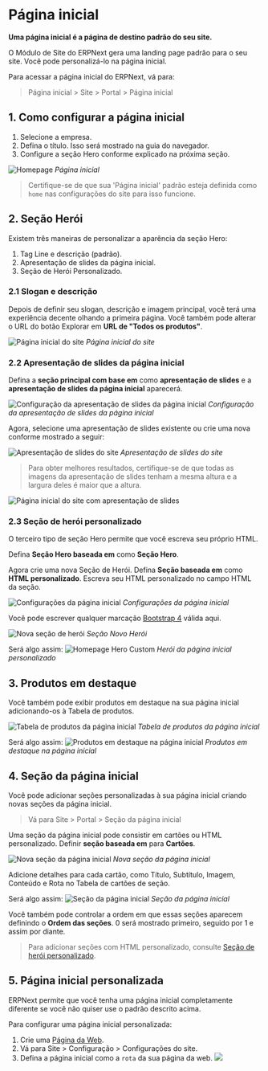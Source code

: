 # Página inicial



**Uma página inicial é a página de destino padrão do seu site.**


O Módulo de Site do ERPNext gera uma landing page padrão para o seu site. Você
pode personalizá-lo na página inicial.


Para acessar a página inicial do ERPNext, vá para:



> 
> Página inicial > Site > Portal > Página inicial
> 
> 
> 


## 1. Como configurar a página inicial


1. Selecione a empresa.
2. Defina o título. Isso será mostrado na guia do navegador.
3. Configure a seção Hero conforme explicado na próxima seção.


![Homepage](/files/homepage.png)
*Página inicial*



> 
> Certifique-se de que sua 'Página inicial' padrão esteja definida como `home` nas configurações do site para
>  isso funcione.
> 
> 
> 


## 2. Seção Herói


Existem três maneiras de personalizar a aparência da seção Hero:


1. Tag Line e descrição (padrão).
2. Apresentação de slides da página inicial.
3. Seção de Herói Personalizado.


### 2.1 Slogan e descrição


Depois de definir seu slogan, descrição e imagem principal, você terá uma experiência decente
olhando a primeira página. Você também pode alterar o URL do botão Explorar em **URL de "Todos os produtos"**.


![Página inicial do site](/files/website-homepage.png)
*Página inicial do site*


### 2.2 Apresentação de slides da página inicial


Defina a **seção principal com base em** como **apresentação de slides** e a **apresentação de slides da página inicial**
aparecerá.


![Configuração da apresentação de slides da página inicial](/files/homepage-slideshow-setting.png)
*Configuração da apresentação de slides da página inicial*


Agora, selecione uma apresentação de slides existente ou crie uma nova conforme mostrado a seguir:


![Apresentação de slides do site](/files/website-slideshow.png)
*Apresentação de slides do site*



> 
> Para obter melhores resultados, certifique-se de que todas as imagens da apresentação de slides tenham a mesma altura e
>  a largura deles é maior que a altura.
> 
> 
> 


![Página inicial do site com apresentação de slides](/files/website-homepage-slideshow.gif)


### 2.3 Seção de herói personalizado


O terceiro tipo de seção Hero permite que você escreva seu próprio HTML.


Defina **Seção Hero baseada em** como **Seção Hero**.


Agora crie uma nova Seção de Herói. Defina **Seção baseada em** como **HTML personalizado**.
Escreva seu HTML personalizado no campo HTML da seção.


![Configurações da página inicial](/files/homepage-hero-custom.png)
*Configurações da página inicial*


Você pode escrever qualquer marcação [Bootstrap 4](https://getbootstrap.com/) válida aqui.


![Nova seção de herói](/files/hero-custom.png)
*Seção Novo Herói*


Será algo assim:
![Homepage Hero Custom](/files/website-homepage-custom.png)
*Herói da página inicial personalizado*


## 3. Produtos em destaque


Você também pode exibir produtos em destaque na sua página inicial adicionando-os à
Tabela de produtos.


![Tabela de produtos da página inicial](/files/homepage-featured-products.png)
*Tabela de produtos da página inicial*


Será algo assim:
![Produtos em destaque na página inicial](/files/website-featured-products.png)
*Produtos em destaque na página inicial*


## 4. Seção da página inicial


Você pode adicionar seções personalizadas à sua página inicial criando novas seções da página inicial.



> 
> Vá para Site > Portal > Seção da página inicial
> 
> 
> 


Uma seção da página inicial pode consistir em cartões ou HTML personalizado. Definir **seção baseada em**
para **Cartões**.


![Nova seção da página inicial](/files/new-homepage-section.png)
*Nova seção da página inicial*


Adicione detalhes para cada cartão, como Título, Subtítulo, Imagem, Conteúdo e Rota no
Tabela de cartões de seção.


Será algo assim:
![Seção da página inicial](/files/homepage-section.png)
*Seção da página inicial*


Você também pode controlar a ordem em que essas seções aparecem definindo o
**Ordem das seções**. 0 será mostrado primeiro, seguido por 1 e assim por diante.



> 
> Para adicionar seções com HTML personalizado, consulte [Seção de herói personalizado](#23-custom-hero-section).
> 
> 
> 


## 5. Página inicial personalizada


ERPNext permite que você tenha uma página inicial completamente diferente se você não quiser
use o padrão descrito acima.


Para configurar uma página inicial personalizada:


1. Crie uma [Página da Web](/docs/pt/website/web-page).
2. Vá para Site > Configuração > Configurações do site.
3. Defina a página inicial como a `rota` da sua página da web.
![](/files/custom-homepage.png)



